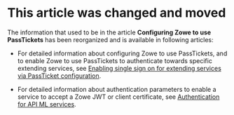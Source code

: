 # This article was changed and moved

The information that used to be in the article **Configuring Zowe to use PassTickets** has been reorganized and is available in following articles:

- For detailed information about configuring Zowe to use PassTickets, and to enable Zowe to use PassTickets to authenticate towards specific extending services, see [Enabling single sign on for extending services via PassTicket configuration](https://docs.zowe.org/stable/user-guide/api-mediation/configuration-extender-passtickets).

- For detailed information about authentication parameters to enable a service to accept a Zowe JWT or client certificate, see [Authentication for API ML services](https://docs.zowe.org/stable/extend/extend-apiml/authentication-for-apiml-services#authentication-parameters).
